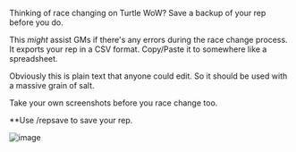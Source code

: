 Thinking of race changing on Turtle WoW? Save a backup of your rep before you do.

This _might_ assist GMs if there's any errors during the race change process.
It exports your rep in a CSV format. Copy/Paste it to somewhere like a spreadsheet.

Obviously this is plain text that anyone could edit. So it should be used with a massive grain of salt.

Take your own screenshots before you race change too.

**Use /repsave to save your rep.

![image](https://github.com/Lexiebean/TurtleWoW-Rep-Saver/assets/6937574/efe911ec-a785-4a40-b8c1-568b435d1893)
